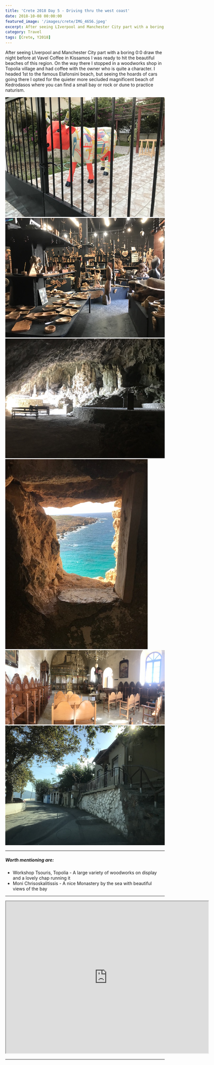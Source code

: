 ```yaml
---
title: 'Crete 2018 Day 5 - Driving thru the west coast'
date: 2018-10-08 00:00:00
featured_image: '/images/crete/IMG_4656.jpeg'
excerpt: After seeing LIverpool and Manchester City part with a boring 0:0 draw the night before at Vavel Coffee in Kissamos I was ready to hit the beautiful beaches of this region.
category: Travel
tags: [Crete, Y2018]
---
```


After seeing LIverpool and Manchester City part with a boring 0:0 draw the night before at Vavel Coffee in Kissamos I was ready to hit the beautiful beaches of this region. On the way there I stopped in a woodworks shop in Topolia village and had coffee with the owner who is quite a character. I headed 1st to the famous Elafonsini beach, but seeing the hoards of cars going there I opted for the quieter more secluded magnificent beach of Kedrodasos where you can find a small bay or rock or dune to practice naturism.
<div class="gallery" data-columns="3">
	<img src="/images/crete/IMG_4637.jpeg">
	<img src="/images/crete/IMG_4641.jpeg">
	<img src="/images/crete/IMG_4644.jpeg">
	<img src="/images/crete/IMG_4656.jpeg">
	<img src="/images/crete/IMG_4659.jpeg">
	<img src="/images/crete/IMG_4662.jpeg">
	<!--
<figure>
  <img src="/images/crete/IMG_4662.jpeg" alt="my alt text"/>
  <figcaption>This is my caption text.</figcaption>
</figure>
<figure>
  <img src="/images/crete/IMG_4662.jpeg" alt="my alt text"/>
  <figcaption>This is my caption text.</figcaption>
</figure>
 -->
</div>

---

##### Worth mentioning  are:


* Workshop Tsouris, Topolia - A large variety of woodworks on display and a lovely chap running it
* Moni Chrisoskalitissis - A nice Monastery by the sea with beautiful views of the bay

---

<iframe src="https://www.google.com/maps/d/embed?mid=1f-JLhm2wqeShLQF4w1rDu54dvBfcqSPa" width="640" height="480"></iframe>

---
